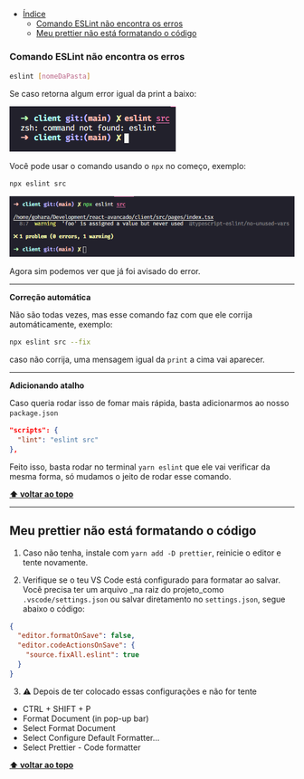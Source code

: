 - [Índice](#índice)
  - [Comando ESLint não encontra os erros](#comando-eslint-não-encontra-os-erros)
  - [Meu prettier não está formatando o código](#meu-prettier-não-está-formatando-o-código)

### Comando ESLint não encontra os erros

```bash
eslint [nomeDaPasta]
```

Se caso retorna algum error igual da print a baixo:

  <p align="left">
    <img src="/help/img/eslint-print-01.png">
  </p>

Você pode usar o comando usando o `npx` no começo, exemplo:

```bash
npx eslint src
```

<p align="left">
  <img src="/help/img/eslint-print-02.png">
</p>

Agora sim podemos ver que já foi avisado do error.

---

**Correção automática**

Não são todas vezes, mas esse comando faz com que ele corrija automáticamente, exemplo:

```bash
npx eslint src --fix
```
caso não corrija, uma mensagem igual da `print` a cima vai aparecer.

---

**Adicionando atalho**

Caso queria rodar isso de fomar mais rápida, basta adicionarmos ao nosso `package.json`

```json
"scripts": {
  "lint": "eslint src"
},
```

Feito isso, basta rodar no terminal `yarn eslint` que ele vai verificar da mesma forma, só mudamos o jeito de rodar esse comando.

**[⬆ voltar ao topo](#Índice)**

---

## Meu prettier não está formatando o código

1. Caso não tenha, instale com `yarn add -D prettier`, reinicie o editor e tente novamente.

2. Verifique se o teu VS Code está configurado para formatar ao salvar. Você precisa ter um arquivo _na raiz do projeto_como `.vscode/settings.json` ou salvar diretamento no `settings.json`, segue abaixo o código:

```json
{
  "editor.formatOnSave": false,
  "editor.codeActionsOnSave": {
    "source.fixAll.eslint": true
  }
}
```
3. ⚠ Depois de ter colocado essas configurações e não for tente

- CTRL + SHIFT + P
- Format Document (in pop-up bar)
- Select Format Document
- Select Configure Default Formatter... 
- Select Prettier - Code formatter

**[⬆ voltar ao topo](#Índice)**
